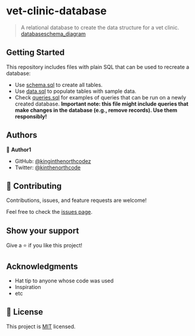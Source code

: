# vet-clinic-database

> A relational database to create the data structure for a vet clinic.
> [databaseschema_diagram](./databaseschema.png)

## Getting Started

This repository includes files with plain SQL that can be used to recreate a database:

- Use [schema.sql](./schema.sql) to create all tables.
- Use [data.sql](./data.sql) to populate tables with sample data.
- Check [queries.sql](./queries.sql) for examples of queries that can be run on a newly created database. **Important note: this file might include queries that make changes in the database (e.g., remove records). Use them responsibly!**

## Authors

👤 **Author1**

- GitHub: [@kinginthenorthcodez](https://github.com/kinginthenorthcodez)
- Twitter: [@kinthenorthcode](https://twitter.com/kinthenorthcode)

## 🤝 Contributing

Contributions, issues, and feature requests are welcome!

Feel free to check the [issues page](https://github.com/kinginthenorthcodez/vet-clinic-database/issues).

## Show your support

Give a ⭐️ if you like this project!

## Acknowledgments

- Hat tip to anyone whose code was used
- Inspiration
- etc

## 📝 License

This project is [MIT](./MIT.md) licensed.
